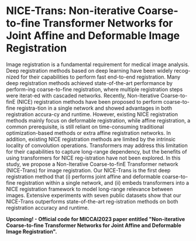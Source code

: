 # NICE-Trans: Non-iterative Coarse-to-fine Transformer Networks for Joint Affine and Deformable Image Registration
Image registration is a fundamental requirement for medical image analysis. Deep registration methods based on deep learning have been widely recog-nized for their capabilities to perform fast end-to-end registration. Many deep registration methods achieved state-of-the-art performance by perform-ing coarse-to-fine registration, where multiple registration steps were iterat-ed with cascaded networks. Recently, Non-Iterative Coarse-to-finE (NICE) registration methods have been proposed to perform coarse-to-fine registra-tion in a single network and showed advantages in both registration accura-cy and runtime. However, existing NICE registration methods mainly focus on deformable registration, while affine registration, a common prerequisite, is still reliant on time-consuming traditional optimization-based methods or extra affine registration networks. In addition, existing NICE registration methods are limited by the intrinsic locality of convolution operations. Transformers may address this limitation for their capabilities to capture long-range dependency, but the benefits of using transformers for NICE reg-istration have not been explored. In this study, we propose a Non-Iterative Coarse-to-finE Transformer network (NICE-Trans) for image registration. Our NICE-Trans is the first deep registration method that (i) performs joint affine and deformable coarse-to-fine registration within a single network, and (ii) embeds transformers into a NICE registration framework to model long-range relevance between images. Extensive experiments with seven public datasets show that our NICE-Trans outperforms state-of-the-art reg-istration methods on both registration accuracy and runtime.  

**Upcoming! - Official code for MICCAI2023 paper entitled "Non-iterative Coarse-to-fine Transformer Networks for Joint Affine and Deformable Image Registration".**  
